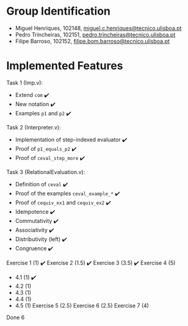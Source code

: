 # Group Identification

 - Miguel Henriques, 102148, miguel.c.henriques@tecnico.ulisboa.pt
 - Pedro Trincheiras, 102151, pedro.trincheiras@tecnico.ulisboa.pt
 - Filipe Barroso, 102152, filipe.bom.barroso@tecnico.ulisboa.pt

# Implemented Features
Task 1 (Imp.v):

- Extend `com` ✔️
- New notation ✔️
- Examples `p1` and `p2` ✔️

Task 2 (Interpreter.v):

- Implementation of step-indexed evaluator ✔️
- Proof of `p1_equals_p2` ✔️
- Proof of `ceval_step_more` ✔️

Task 3 (RelationalEvaluation.v):

- Definition of `ceval` ✔️
- Proof of the examples `ceval_example_*` ✔️
- Proof of `cequiv_ex1` and `cequiv_ex2` ✔️
- Idempotence ✔️
- Commutativity ✔️
- Associativity ✔️
- Distributivity (left) ✔️
- Congruence ✔️

Exercise 1 (1) ✔️
Exercise 2 (1.5) ✔️
Exercise 3 (3.5) ✔️
Exercise 4 (5)
- 4.1 (1) ✔️
- 4.2 (1)
- 4.3 (1)
- 4.4 (1)
- 4.5 (1)
Exercise 5 (2.5)
Exercise 6 (2.5)
Exercise 7 (4)

Done 6